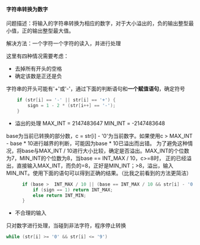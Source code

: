#### 字符串转换为数字

问题描述：将输入的字符串转换为相应的数字，对于大小溢出的，负的输出整型最小值，正的输出整型最大值。

解决方法：一个字符一个字符的读入，并进行处理

这里有四种情况需要考虑：
- 去掉所有开头的空格
- 确定该数是正还是负

字符串的开头可能有'+'或'-'，通过下面的判断语句和**一个赋值语句**，确定符号
```c
    if (str[i] == '-' || str[i] == '+') {
        sign = 1 - 2 * (str[i++] == '-'); 
    }
```
- 溢出的处理
MAX_INT = 2147483647      MIN_INT = -2147483648

base为当前已转换的部分数，c = str[i] - '0'为当前数字。如果使用c > MAX_INT - base * 10进行越界的判断，可能因为base * 10已溢出而出错。
为了避免这种情况，将base与MAX_INT / 10进行大小比较，确定是否溢出。MAX_INT的个位数为7，MIN_INT的个位数为8，当base == INT_MAX / 10，c>=8时，
正的已经溢出，直接输入MAX_INT，而负的=8，正好是MIN_INT；>8，溢出，输入MIN_INT。使用下面的语句可以得到正确的结果。（比我之前看到的方法更简洁）
```c
      if (base >  INT_MAX / 10 || (base == INT_MAX / 10 && str[i] - '0' > 7)) {
          if (sign == 1) return INT_MAX;
          else return INT_MIN;
      }
 ```
- 不合理的输入

只对数字进行处理，当碰到非法字符，程序停止转换
```c
while (str[i] >= '0' && str[i] <= '9')
```
